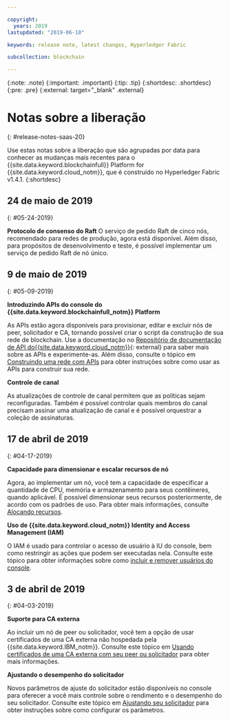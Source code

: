 ```yaml
---

copyright:
  years: 2019
lastupdated: "2019-06-18"

keywords: release note, latest changes, Hyperledger Fabric

subcollection: blockchain

---
```


{:note: .note}
{:important: .important}
{:tip: .tip}
{:shortdesc: .shortdesc}
{:pre: .pre}
{:external: target="_blank" .external}

# Notas sobre a liberação
{: #release-notes-saas-20}

Use estas notas sobre a liberação que são agrupadas por data para conhecer as mudanças mais recentes para o {{site.data.keyword.blockchainfull}} Platform for {{site.data.keyword.cloud_notm}}, que é construído no Hyperledger Fabric v1.4.1.
{:shortdesc}


## 24 de maio de 2019
{: #05-24-2019}

**Protocolo de consenso do Raft** O serviço de pedido Raft de cinco nós, recomendado para redes de produção, agora está disponível. Além disso, para propósitos de desenvolvimento e teste, é possível implementar um serviço de pedido Raft de nó único.

## 9 de maio de 2019
{: #05-09-2019}

**Introduzindo APIs do console do {{site.data.keyword.blockchainfull_notm}} Platform**

As APIs estão agora disponíveis para provisionar, editar e excluir nós de peer, solicitador e CA, tornando possível criar o script da construção de sua rede de blockchain. Use a documentação no [Repositório de documentação de API do{{site.data.keyword.cloud_notm}}](/apidocs/blockchain#introduction){: external} para saber mais sobre as APIs e experimente-as. Além disso, consulte o tópico em [Construindo uma rede com APIs](/docs/services/blockchain?topic=blockchain-ibp-v2-apis) para obter instruções sobre como usar as APIs para construir sua rede.  

**Controle de canal**  

As atualizações de controle de canal permitem que as políticas sejam reconfiguradas. Também é possível controlar quais membros do canal precisam assinar uma atualização de canal e é possível orquestrar a coleção de assinaturas.

## 17 de abril de 2019
{: #04-17-2019}

**Capacidade para dimensionar e escalar recursos de nó**  

Agora, ao implementar um nó, você tem a capacidade de especificar a quantidade de CPU, memória e armazenamento para seus contêineres, quando aplicável. É possível dimensionar seus recursos posteriormente, de acordo com os padrões de uso. Para obter mais informações, consulte [Alocando recursos](/docs/services/blockchain?topic=blockchain-ibp-console-govern#ibp-console-govern-allocate-resources).

**Uso de {{site.data.keyword.cloud_notm}} Identity and Access Management (IAM)**  

O IAM é usado para controlar o acesso de usuário à IU do console, bem como restringir as ações que podem ser executadas nela.  Consulte este tópico para obter informações sobre como [incluir e remover usuários do console](/docs/services/blockchain?topic=blockchain-ibp-console-manage-console#ibp-console-manage-console-add-remove).

## 3 de abril de 2019
{: #04-03-2019}

**Suporte para CA externa**

Ao incluir um nó de peer ou solicitador, você tem a opção de usar certificados de uma CA externa não hospedada pela {{site.data.keyword.IBM_notm}}. Consulte este tópico em [Usando certificados de uma CA externa com seu peer ou solicitador](/docs/services/blockchain?topic=blockchain-ibp-console-build-network#ibp-console-build-network-third-party-ca) para obter mais informações.

**Ajustando o desempenho do solicitador**

Novos parâmetros de ajuste do solicitador estão disponíveis no console para oferecer a você mais controle sobre o rendimento e o desempenho do seu solicitador. Consulte este tópico em [Ajustando seu solicitador](/docs/services/blockchain?topic=blockchain-ibp-console-govern#ibp-console-govern-orderer-tuning) para obter instruções sobre como configurar os parâmetros.
